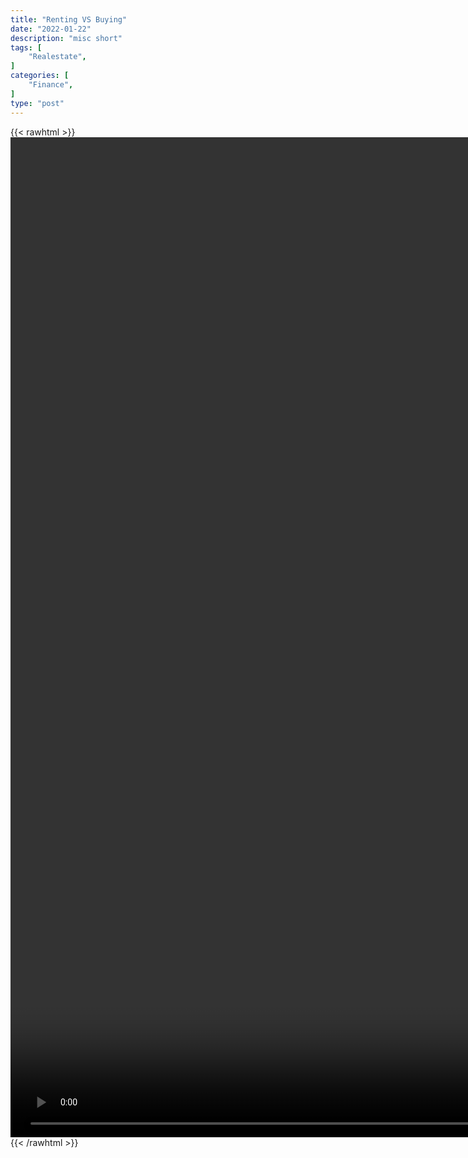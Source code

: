 ```yaml
---
title: "Renting VS Buying"
date: "2022-01-22"
description: "misc short"
tags: [
    "Realestate",
]
categories: [
    "Finance",
]
type: "post"
---
```

{{< rawhtml >}}
    <video style="height:40vh;width:auto" overflow="hidden" controls>
        <source src="https://clips.dev00ps.com/MISC/renting_vs_buying.mp4" type="video/mp4"> 
    </video>
{{< /rawhtml >}}    